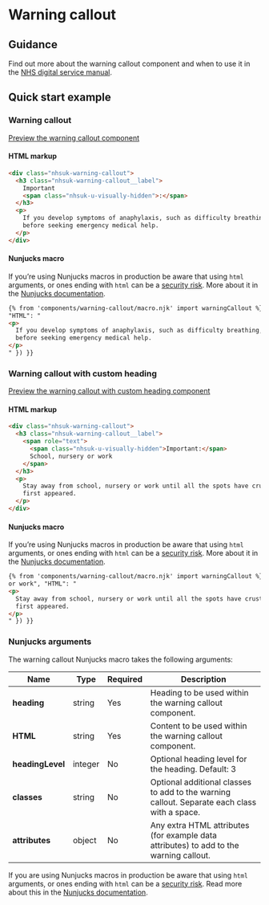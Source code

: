 # Warning callout

## Guidance

Find out more about the warning callout component and when to use it in the [NHS digital service manual](https://service-manual.nhs.uk/design-system/components/warning-callout).

## Quick start example

### Warning callout

[Preview the warning callout component](https://nhsuk.github.io/nhsuk-frontend/components/warning-callout/index.html)

#### HTML markup

```html
<div class="nhsuk-warning-callout">
  <h3 class="nhsuk-warning-callout__label">
    Important
    <span class="nhsuk-u-visually-hidden">:</span>
  </h3>
  <p>
    If you develop symptoms of anaphylaxis, such as difficulty breathing, you should inject yourself in the outer thigh
    before seeking emergency medical help.
  </p>
</div>
```

#### Nunjucks macro

If you’re using Nunjucks macros in production be aware that using `html` arguments, or ones ending with `html` can be a [security risk](https://en.wikipedia.org/wiki/Cross-site_scripting). More about it in the [Nunjucks documentation](https://mozilla.github.io/nunjucks/api.html#user-defined-templates-warning).

```html
{% from 'components/warning-callout/macro.njk' import warningCallout %} {{ warningCallout({ "heading": "Important",
"HTML": "
<p>
  If you develop symptoms of anaphylaxis, such as difficulty breathing, you should inject yourself in the outer thigh
  before seeking emergency medical help.
</p>
" }) }}
```

### Warning callout with custom heading

[Preview the warning callout with custom heading component](https://nhsuk.github.io/nhsuk-frontend/components/warning-callout/custom-heading.html)

#### HTML markup

```html
<div class="nhsuk-warning-callout">
  <h3 class="nhsuk-warning-callout__label">
    <span role="text">
      <span class="nhsuk-u-visually-hidden">Important:</span>
      School, nursery or work
    </span>
  </h3>
  <p>
    Stay away from school, nursery or work until all the spots have crusted over. This is usually 5 days after the spots
    first appeared.
  </p>
</div>
```

#### Nunjucks macro

If you’re using Nunjucks macros in production be aware that using `html` arguments, or ones ending with `html` can be a [security risk](https://en.wikipedia.org/wiki/Cross-site_scripting). More about it in the [Nunjucks documentation](https://mozilla.github.io/nunjucks/api.html#user-defined-templates-warning).

```html
{% from 'components/warning-callout/macro.njk' import warningCallout %} {{ warningCallout({ "heading": "School, nursery
or work", "HTML": "
<p>
  Stay away from school, nursery or work until all the spots have crusted over. This is usually 5 days after the spots
  first appeared.
</p>
" }) }}
```

### Nunjucks arguments

The warning callout Nunjucks macro takes the following arguments:

| Name             | Type    | Required | Description                                                                                  |
| ---------------- | ------- | -------- | -------------------------------------------------------------------------------------------- |
| **heading**      | string  | Yes      | Heading to be used within the warning callout component.                                     |
| **HTML**         | string  | Yes      | Content to be used within the warning callout component.                                     |
| **headingLevel** | integer | No       | Optional heading level for the heading. Default: 3                                           |
| **classes**      | string  | No       | Optional additional classes to add to the warning callout. Separate each class with a space. |
| **attributes**   | object  | No       | Any extra HTML attributes (for example data attributes) to add to the warning callout.       |

If you are using Nunjucks macros in production be aware that using `html` arguments, or ones ending with `html` can be a [security risk](https://developer.mozilla.org/en-US/docs/Glossary/Cross-site_scripting). Read more about this in the [Nunjucks documentation](https://mozilla.github.io/nunjucks/api.html#user-defined-templates-warning).
